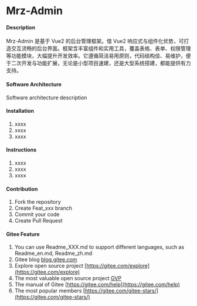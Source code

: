 # Mrz-Admin

#### Description
Mrz-Admin 是基于 Vue2 的后台管理框架。借 Vue2 响应式与组件化优势，可打造交互流畅的后台界面。框架含丰富组件和实用工具，覆盖表格、表单、权限管理等功能模块，大幅提升开发效率。它遵循简洁易用原则，代码结构佳、易维护，便于二次开发与功能扩展，无论是小型项目速建，还是大型系统搭建，都能提供有力支持。 

#### Software Architecture
Software architecture description

#### Installation

1.  xxxx
2.  xxxx
3.  xxxx

#### Instructions

1.  xxxx
2.  xxxx
3.  xxxx

#### Contribution

1.  Fork the repository
2.  Create Feat_xxx branch
3.  Commit your code
4.  Create Pull Request


#### Gitee Feature

1.  You can use Readme\_XXX.md to support different languages, such as Readme\_en.md, Readme\_zh.md
2.  Gitee blog [blog.gitee.com](https://blog.gitee.com)
3.  Explore open source project [https://gitee.com/explore](https://gitee.com/explore)
4.  The most valuable open source project [GVP](https://gitee.com/gvp)
5.  The manual of Gitee [https://gitee.com/help](https://gitee.com/help)
6.  The most popular members  [https://gitee.com/gitee-stars/](https://gitee.com/gitee-stars/)
